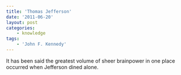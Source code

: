```yaml
---
title: 'Thomas Jefferson'
date: '2011-06-20'
layout: post
categories:
    - knowledge
tags:
    - 'John F. Kennedy'
---
```


It has been said the greatest volume of sheer brainpower in one place occurred when Jefferson dined alone.
